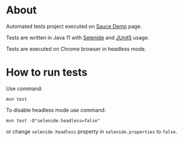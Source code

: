 # About

Automated tests project executed on [Sauce Demo](https://www.saucedemo.com/) page.

Tests are written in Java 11 with [Selenide](https://selenide.org/)
and [JUnit5](https://junit.org/junit5/) usage.

Tests are executed on Chrome browser in headless mode.

# How to run tests

Use command:

```
mvn test
```

To disable headless mode use command:

```
mvn test -D"selenide.headless=false"
```

or change `selenide.headless` property in `selenide.properties` to `false`.
